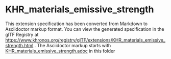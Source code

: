 <!--
Copyright 2022 The Khronos Group Inc.
SPDX-License-Identifier: LicenseRef-KhronosSpecCopyright
-->

# KHR_materials_emissive_strength

This extension specification has been converted from Markdown to Asciidoctor markup format.
You can view the generated specification in the glTF Registry at
https://www.khronos.org/registry/glTF/extensions/KHR_materials_emissive_strength.html .
The Asciidoctor markup starts with [KHR_materials_emissive_strength.adoc](KHR_materials_emissive_strength.adoc) in this folder
